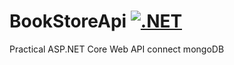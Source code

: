 # BookStoreApi [![.NET](https://github.com/huynhnvdev/BookStoreApi/actions/workflows/dotnet.yml/badge.svg)](https://github.com/huynhnvdev/BookStoreApi/actions/workflows/dotnet.yml)
Practical ASP.NET Core Web API connect mongoDB
